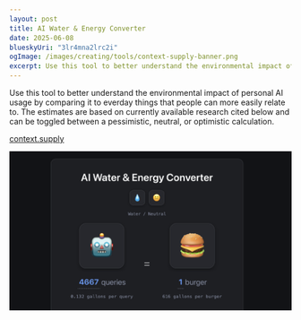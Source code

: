 ```yaml
---
layout: post
title: AI Water & Energy Converter
date: 2025-06-08
blueskyUri: "3lr4mna2lrc2i"
ogImage: /images/creating/tools/context-supply-banner.png
excerpt: Use this tool to better understand the environmental impact of personal AI usage by comparing it to everday things that people can more easily relate to.
---
```


Use this tool to better understand the environmental impact of personal AI usage by comparing it to everday things that people can more easily relate to. The estimates are based on currently available research cited below and can be toggled between a pessimistic, neutral, or optimistic calculation.

[context.supply](https://context.supply)

![AI Water & Energy Converter](/images/creating/tools/context-supply-banner.png)